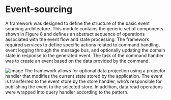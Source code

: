 # Event-sourcing
A framework was designed to define the structure of the basic event sourcing architecture. This module contains the generic set of components shown in Figure 8 and defines an abstract sequence of operations associated with the event flow and state processing. The framework required services to define specific actions related to command handling, event logging through the message bus, and optionally updating the domain state in response to the generated event. 
The task of the command handler was to create an event based on the data provided by the command. 

![image](https://user-images.githubusercontent.com/28375942/136288974-bfc6a979-f7f0-4fee-84ae-5d3d17432305.png)
The framework allows for optional data projection using a projector handler that modifies the current state stored by the application. The event is transferred to the event store by the store handler, who’s responsible for publishing the event to the selected store. 
In addition, data read operations were wrapped into query handler according to the pattern. 
